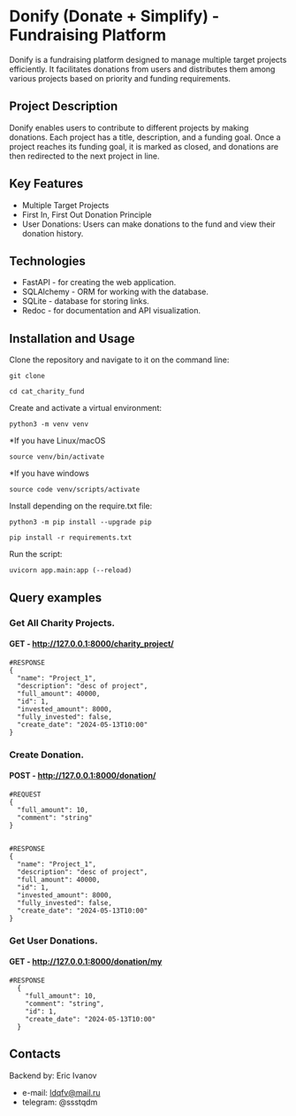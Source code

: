 # Donify (Donate + Simplify) - Fundraising Platform

Donify is a fundraising platform designed to manage multiple target projects efficiently. It facilitates donations from users and distributes them among various projects based on priority and funding requirements.

## Project Description

Donify enables users to contribute to different projects by making donations. Each project has a title, description, and a funding goal. Once a project reaches its funding goal, it is marked as closed, and donations are then redirected to the next project in line.

## Key Features

- Multiple Target Projects
- First In, First Out Donation Principle
- User Donations: Users can make donations to the fund and view their donation history.

## Technologies

- FastAPI - for creating the web application.
- SQLAlchemy - ORM for working with the database.
- SQLite - database for storing links.
- Redoc - for documentation and API visualization.

## Installation and Usage

Clone the repository and navigate to it on the command line:

```
git clone
```

```
cd cat_charity_fund
```

Create and activate a virtual environment:

```
python3 -m venv venv
```

*If you have Linux/macOS

```
source venv/bin/activate
```

*If you have windows

```
source code venv/scripts/activate
```

Install depending on the require.txt file:

```
python3 -m pip install --upgrade pip
```

```
pip install -r requirements.txt
```

Run the script:

```
uvicorn app.main:app (--reload)
```

## Query examples

### Get All Charity Projects.
#### GET - http://127.0.0.1:8000/charity_project/

```
#RESPONSE
{
  "name": "Project_1",
  "description": "desc of project",
  "full_amount": 40000,
  "id": 1,
  "invested_amount": 8000,
  "fully_invested": false,
  "create_date": "2024-05-13T10:00"
}
```

### Create Donation.
#### POST - http://127.0.0.1:8000/donation/

```
#REQUEST
{
  "full_amount": 10,
  "comment": "string"
}


#RESPONSE
{
  "name": "Project_1",
  "description": "desc of project",
  "full_amount": 40000,
  "id": 1,
  "invested_amount": 8000,
  "fully_invested": false,
  "create_date": "2024-05-13T10:00"
}
```


### Get User Donations.
#### GET - http://127.0.0.1:8000/donation/my

```
#RESPONSE
  {
    "full_amount": 10,
    "comment": "string",
    "id": 1,
    "create_date": "2024-05-13T10:00"
  }
```


## Contacts

Backend by: Eric Ivanov
- e-mail: ldqfv@mail.ru
- telegram: @ssstqdm
